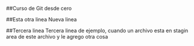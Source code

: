 ##Curso de Git desde cero

##Esta otra linea
Nueva linea

##Tercera linea
Tercera linea de ejemplo, cuando un archivo esta en stagin area de este archivo y le agrego otra cosa
